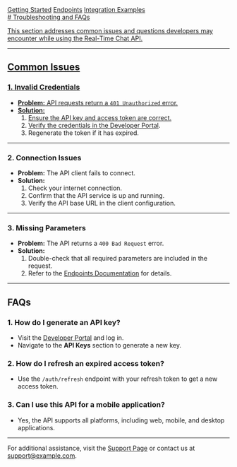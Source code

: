 <!-- Navigation Menu -->
   <nav class="horizontal-menu">
    <a href="../docs/getting-started.html" >Getting Started</a>
    <a href="../docs/endpoints.html">Endpoints</a>
    <a href="../examples/integration-examples.html">Integration Examples</a>
    <a href="../docs/troubleshooting.html"class="active"Troubleshooting</a>
</nav> 
<link rel="stylesheet" href="../styles.css">
# Troubleshooting and FAQs

This section addresses common issues and questions developers may encounter while using the Real-Time Chat API.

---

## Common Issues

### 1. **Invalid Credentials**
   - **Problem:** API requests return a `401 Unauthorized` error.
   - **Solution:**
     1. Ensure the API key and access token are correct.
     2. Verify the credentials in the [Developer Portal](https://example.com).
     3. Regenerate the token if it has expired.

---

### 2. **Connection Issues**
   - **Problem:** The API client fails to connect.
   - **Solution:**
     1. Check your internet connection.
     2. Confirm that the API service is up and running.
     3. Verify the API base URL in the client configuration.

---

### 3. **Missing Parameters**
   - **Problem:** The API returns a `400 Bad Request` error.
   - **Solution:**
     1. Double-check that all required parameters are included in the request.
     2. Refer to the [Endpoints Documentation](endpoints.md) for details.

---

## FAQs

### 1. How do I generate an API key?
   - Visit the [Developer Portal](https://example.com) and log in.
   - Navigate to the **API Keys** section to generate a new key.

### 2. How do I refresh an expired access token?
   - Use the `/auth/refresh` endpoint with your refresh token to get a new access token.

### 3. Can I use this API for a mobile application?
   - Yes, the API supports all platforms, including web, mobile, and desktop applications.

---

For additional assistance, visit the [Support Page](https://example.com/support) or contact us at [support@example.com](mailto:support@example.com).
